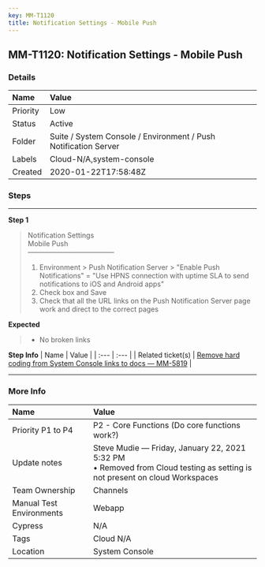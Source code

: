 ```yaml
---
key: MM-T1120
title: Notification Settings - Mobile Push
---
```


## MM-T1120: Notification Settings - Mobile Push

### Details

| Name     | Value                                                           |
| :------- | :-------------------------------------------------------------- |
| Priority | Low                                                             |
| Status   | Active                                                          |
| Folder   | Suite / System Console / Environment / Push Notification Server |
| Labels   | Cloud-N/A,system-console                                        |
| Created  | 2020-01-22T17:58:48Z                                            |

### Steps

<hr/>

**Step 1**

> <article>Notification Settings<br>Mobile Push<br>–––––––––––––––––––––––––<ol><li>Environment &gt; Push Notification Server &gt; "Enable Push Notifications" = "Use HPNS connection with uptime SLA to send notifications to iOS and Android apps"</li><li>Check box and Save</li><li>Check that all the URL links on the Push Notification Server page work and direct to the correct pages</li></ol></article>

**Expected**

> <article><ul><li>No broken links</li></ul></article>

**Step Info**
| Name | Value |
| :--- | :--- |
| Related ticket(s) | <a href="https://mattermost.atlassian.net/browse/MM-5819">Remove hard coding from System Console links to docs — MM-5819</a> |

<hr/>

### More Info

| Name                     | Value                                                                                                                        |
| :----------------------- | :--------------------------------------------------------------------------------------------------------------------------- |
| Priority P1 to P4        | P2 - Core Functions (Do core functions work?)                                                                                |
| Update notes             | Steve Mudie — Friday, January 22, 2021 5:32 PM<br>• Removed from Cloud testing as setting is not present on cloud Workspaces |
| Team Ownership           | Channels                                                                                                                     |
| Manual Test Environments | Webapp                                                                                                                       |
| Cypress                  | N/A                                                                                                                          |
| Tags                     | Cloud N/A                                                                                                                    |
| Location                 | System Console                                                                                                               |
